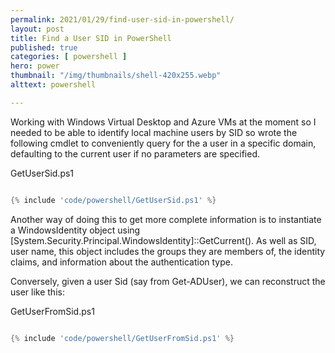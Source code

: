 ```yaml
---
permalink: 2021/01/29/find-user-sid-in-powershell/
layout: post
title: Find a User SID in PowerShell
published: true 
categories: [ powershell ]
hero: power
thumbnail: "/img/thumbnails/shell-420x255.webp"
alttext: powershell

---
```


Working with Windows Virtual Desktop and Azure VMs at the moment so I needed to be able to identify local machine users 
by SID so wrote the following cmdlet to conveniently query for the a user in a specific domain, defaulting to the current user if no parameters are specified.  

GetUserSid.ps1
```powershell

{% include 'code/powershell/GetUserSid.ps1' %}

```

Another way of doing this to get more complete information is to instantiate a WindowsIdentity object using [System.Security.Principal.WindowsIdentity]::GetCurrent(). As well as SID, user name, this object includes the groups they are members of, the identity claims, and information about the authentication type. 


Conversely, given a user Sid (say from Get-ADUser), we can reconstruct the user like this:
 
GetUserFromSid.ps1
```powershell

{% include 'code/powershell/GetUserFromSid.ps1' %}

```
